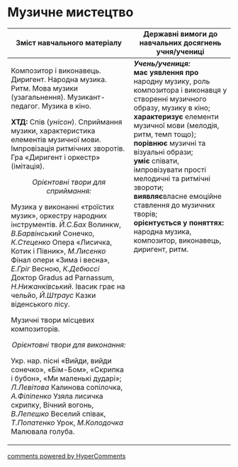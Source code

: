 <div id="hypercomments_widget" class="js-hypercomments-widget invisible"></div>

Музичне  мистецтво
=============================================

<table>
  <tr>
    <td width="55%" align="center"><b>Зміст навчального матеріалу</b></td>
    <td width="45%" align="center"><b>Державні вимоги до навчальних досягнень учня/учениці</b></td>
  </tr>
<tbody>
  <tr>
    <td width="55%" style="vertical-align:top !important;">
<p>Композитор і виконавець. Диригент. Народна музика. Ритм. Мова музики (узагальнення). Музикант-педагог. Музика в кіно.</p>     
<p><b>ХТД:</b> Спів (<i>унісон</i>). Сприймання музики, характеристика елементів музичної мови. Імпровізація ритмічних зворотів. Гра «Диригент і оркестр» (імітація).</p>
<center><i>Орієнтовні твори для сприймання:</i></center>
<p>Музика у виконанні «троїстих музик», оркестру народних інструментів. <i>Й.С.Бах</i> Волинкw, <i>В.Барвінський</i> Сонечко, <i>К.Стеценко</i> Опера «Лисичка, Котик і Півник», <i>М.Лисенко</i> Фінал опери «Зима і весна», <i>Е.Гріг</i> Весною, <i>К.Дебюссі</i> Доктор Gradus ad Parnassum, <i>Н.Нижанківський</i>. Івасик грає на чельйо, <i>Й.Штраус</i> Казки віденського лісу.</p>
<p>Музичні твори місцевих композиторів.</p>
<center><i>Орієнтовні твори для виконання:</i></center>
<p>Укр. нар. пісні «Вийди, вийди сонечко», «Бім-Бом», «Скрипка і бубон», «Ми маленькі дударі»; <i>Л.Левітова</i> Калинова сопілочка, <i>А.Філіпенко</i> Узяла лисичка скрипку, Вічний вогонь, <i>В.Лепешко</i> Веселий співак, <i>Т.Попатенко</i> Урок, <i>М.Колодочка</i> Малювала голуба.</p></td>
<td width="45%" style="vertical-align:top !important;"><b><i>Учень/учениця:</i></b><br>
<b>має уявлення про</b> народну музику, роль композитора і виконавця у створенні музичного образу, музику в кіно;<br>
<b>характеризує</b> елементи музичної мови (мелодія, ритм, темп тощо);<br>
<b>порівнює</b> музичні та візуальні образи;<br>
<b>уміє</b> співати, імпровізувати прості мелодичні та ритмічні звороти;<br>
<b>виявляє</b>власне емоційне  ставлення до музичних творів;<br>
<b>орієнтується у поняттях:</b> народна музика, композитор, виконавець, диригент, ритм.<br>
</td>
	</tr>
</tbody>
</table>

<div class="js-hypercomments-container">
<a href="http://hypercomments.com" class="hc-link" title="comments widget">comments powered by HyperComments</a>
</div>
